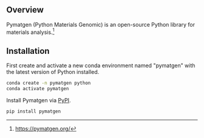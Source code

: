 ## Overview
Pymatgen (Python Materials Genomic) is an open-source Python library for materials analysis.[^1]

## Installation

First create and activate a new conda environment named "pymatgen" with the latest version of Python installed.

``` bash
conda create -n pymatgen python
conda activate pymatgen
```

Install Pymatgen via [PyPI](https://pypi.org/).

``` bash
pip install pymatgen
```

[^1]: https://pymatgen.org/